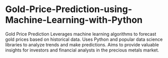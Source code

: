 # Gold-Price-Prediction-using-Machine-Learning-with-Python
Gold Price Prediction  Leverages machine learning algorithms to forecast gold prices based on historical data. Uses Python and popular data science libraries to analyze trends and make predictions. Aims to provide valuable insights for investors and financial analysts in the precious metals market.
